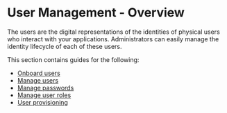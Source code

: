 # User Management - Overview

The users are the digital representations of the identities of physical users who interact with your applications. Administrators can easily manage the identity lifecycle of each of these users.

This section contains guides for the following:

- [Onboard users]({{base_path}}/guides/identity-lifecycles/onboard-overview/)
- [Manage users]({{base_path}}/guides/identity-lifecycles/manage-user-overview/)
- [Manage passwords]({{base_path}}/guides/password-mgt/password-mgt-overview/)
- [Manage user roles]({{base_path}}/guides/identity-lifecycles/manage-roles-overview/)
- [User provisioning]({{base_path}}/guides/identity-lifecycles/provisioning-overview/)